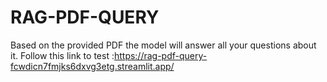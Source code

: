 # RAG-PDF-QUERY
Based on the provided PDF the model will answer all your questions about it.
Follow this link to test :https://rag-pdf-query-fcwdicn7fmjks6dxvg3etg.streamlit.app/
